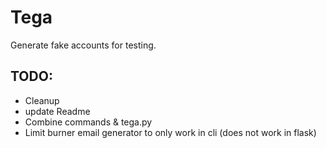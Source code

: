 # Tega
Generate fake accounts for testing.


## TODO:

- Cleanup
- update Readme
- Combine commands & tega.py
- Limit burner email generator to only work in cli (does not work in flask)
